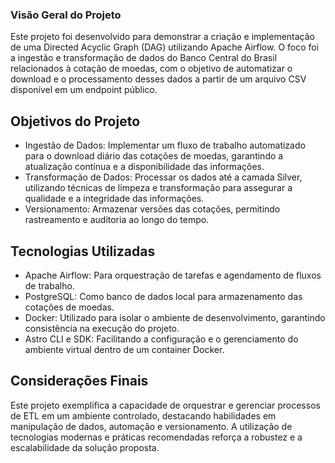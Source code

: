 ### Visão Geral do Projeto

Este projeto foi desenvolvido para demonstrar a criação e implementação de uma Directed Acyclic Graph (DAG) utilizando Apache Airflow. O foco foi a ingestão e transformação de dados do Banco Central do Brasil relacionados à cotação de moedas, com o objetivo de automatizar o download e o processamento desses dados a partir de um arquivo CSV disponível em um endpoint público.

## Objetivos do Projeto

- Ingestão de Dados: Implementar um fluxo de trabalho automatizado para o download diário das cotações de moedas, garantindo a atualização contínua e a disponibilidade das informações.
- Transformação de Dados: Processar os dados até a camada Silver, utilizando técnicas de limpeza e transformação para assegurar a qualidade e a integridade das informações.
- Versionamento: Armazenar versões das cotações, permitindo rastreamento e auditoria ao longo do tempo.

## Tecnologias Utilizadas

- Apache Airflow: Para orquestração de tarefas e agendamento de fluxos de trabalho.
- PostgreSQL: Como banco de dados local para armazenamento das cotações de moedas.
- Docker: Utilizado para isolar o ambiente de desenvolvimento, garantindo consistência na execução do projeto.
- Astro CLI e SDK: Facilitando a configuração e o gerenciamento do ambiente virtual dentro de um container Docker.

## Considerações Finais

Este projeto exemplifica a capacidade de orquestrar e gerenciar processos de ETL em um ambiente controlado, destacando habilidades em manipulação de dados, automação e versionamento. A utilização de tecnologias modernas e práticas recomendadas reforça a robustez e a escalabilidade da solução proposta.
